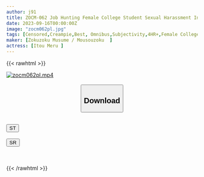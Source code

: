 ```yaml
---
author: j91
title: ZOCM-062 Job Hunting Female College Student Sexual Harassment Interview! "If It's For The Sake Of A Job Offer...I'll Do Anything." Shy AV Appearance Anything Obedient Compliant I Will Educate The Company Slave Girl SP MEMORIAL BEST Report.02
date: 2023-09-16T00:00:00Z
image: "zocm062pl.jpg"
tags: [Censored,Creampie,Best, Omnibus,Subjectivity,4HR+,Female College Student	]
maker: [Zokuzoku Musume / Mousouzoku  ]
actress: [Itou Meru ]
---
```



{{< rawhtml >}}

<div class="video" data-videoid="4W13G7791RuKaXq">
    <a href="javascript:;">
        <img src="https://my.j91.asia/posts/zocm062pl/zocm062pl.jpg" width="WIDTH" height="HEIGHT" alt="zocm062pl.mp4" loading="lazy">
    </a>
</div>

<script type="text/javascript" src="https://j91.asia/asset/on-demand-st.js"></script>

<br>
  <link rel="stylesheet" href="https://j91.asia/asset/bs5.css">
  
  <center>
  <button class="btn btn-primary" type="button" data-bs-toggle="collapse" data-bs-target=".multi-collapse" aria-expanded="false" aria-controls="multiCollapseExample1 multiCollapseExample2"><h2>Download</h2></button></center>
</p>
<div class="row">
  <div class="col">
    <div class="collapse multi-collapse" id="multiCollapseExample1">
      <div class="card card-body">
	      	      <br>
<div class="buttons">  
<a href="https://streamtape.to/v/4W13G7791RuKaXq"><button class="btn-hover color-3"><i class="fa fa-download"></i> ST</button></a></div>
    </div>
  </div>
</div>
  <div class="col">
    <div class="collapse multi-collapse" id="multiCollapseExample2">
      <div class="card card-body">
	      <br>
<div class="buttons">
    <a href="https://streamruby.com/b5lzb7g0munf"><button class="btn-hover color-9"><i class="fa fa-download"></i> SR</button></a></div>
<br><br>
      </div>
    </div>
  </div>
</div>

{{< /rawhtml >}}